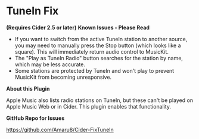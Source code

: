 # TuneIn Fix

**(Requires Cider 2.5 or later)**
**Known Issues - Please Read**

- If you want to switch from the active TuneIn station to another source, you may need to manually press the Stop button (which looks like a square). This will immediately return audio control to MusicKit.
- The "Play as TuneIn Radio" button searches for the station by name, which may be less accurate.
- Some stations are protected by TuneIn and won't play to prevent MusicKit from becoming unresponsive.

**About this Plugin**

Apple Music also lists radio stations on TuneIn, but these can't be played on Apple Music Web or in Cider. This plugin enables that functionality.

**GitHub Repo for Issues**

https://github.com/Amaru8/Cider-FixTuneIn